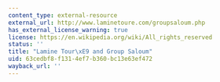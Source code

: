 ```yaml
---
content_type: external-resource
external_url: http://www.laminetoure.com/groupsaloum.php
has_external_license_warning: true
license: https://en.wikipedia.org/wiki/All_rights_reserved
status: ''
title: "Lamine Tour\xE9 and Group Saloum"
uid: 63cedbf8-f131-4ef7-b360-bc13e63ef472
wayback_url: ''
---
```

